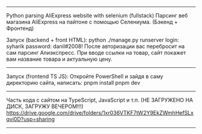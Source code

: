 ________________________________________________________________________________________
Python parsing AliExpress website with selenium (fullstack)
Парсинг веб магазина AliExpress на пайтоне с помощью Селениума. (Бэкенд + Фронтенд)

Запуск (backend + front HTML):
python ./manage.py runserver
login: syharik
password: danil#2008!
После авторизации вас перебросит на сам парсинг Алиэкспресс.
При вводе ссылки на товар, сайт покажет вам название товара и актуальную цену.

________________________________________________________________________________________

Запуск (frontend TS JS):
Откройте PowerShell и зайдя в саму директорию сайта, написать:
pnpm install
pnpm dev

________________________________________________________________________________________

Часть кода с сайтом на TypeScript, JavaScript и т.п. (НЕ ЗАГРУЖЕНО НА ДИСК, ЗАГРУЖУ ВЕЧЕРОМ!!!)
https://drive.google.com/drive/folders/1xr036VTKF7tW2Y9EkZWmhHefSLxqvi0D?usp=sharing
________________________________________________________________________________________
